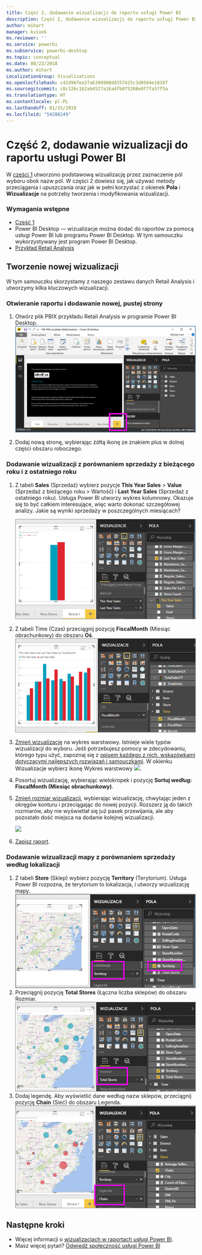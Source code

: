 ```yaml
---
title: Część 2, dodawanie wizualizacji do raportu usługi Power BI
description: Część 2, dodawanie wizualizacji do raportu usługi Power BI
author: mihart
manager: kvivek
ms.reviewer: ''
ms.service: powerbi
ms.subservice: powerbi-desktop
ms.topic: conceptual
ms.date: 08/23/2018
ms.author: mihart
LocalizationGroup: Visualizations
ms.openlocfilehash: c42d96fea37a6309908dd357425c3d0504e18397
ms.sourcegitcommit: c8c126c1b2ab4527a16a4fb8f5208e0f7fa5ff5a
ms.translationtype: HT
ms.contentlocale: pl-PL
ms.lasthandoff: 01/15/2019
ms.locfileid: "54288249"
---
```

# <a name="part-2-add-visualizations-to-a-power-bi-report"></a>Część 2, dodawanie wizualizacji do raportu usługi Power BI
W [części 1](power-bi-report-add-visualizations-ii.md) utworzono podstawową wizualizację przez zaznaczenie pól wyboru obok nazw pól.  W części 2 dowiesz się, jak używać metody przeciągania i upuszczania oraz jak w pełni korzystać z okienek **Pola** i **Wizualizacje** na potrzeby tworzenia i modyfikowania wizualizacji.

### <a name="prerequisites"></a>Wymagania wstępne
- [Część 1](power-bi-report-add-visualizations-ii.md)
- Power BI Desktop — wizualizacje można dodać do raportów za pomocą usługi Power BI lub programu Power BI Desktop. W tym samouczku wykorzystywany jest program Power BI Desktop. 
- [Przykład Retail Analysis](http://download.microsoft.com/download/9/6/D/96DDC2FF-2568-491D-AAFA-AFDD6F763AE3/Retail%20Analysis%20Sample%20PBIX.pbix)

## <a name="create-a-new-visualization"></a>Tworzenie nowej wizualizacji
W tym samouczku skorzystamy z naszego zestawu danych Retail Analysis i utworzymy kilka kluczowych wizualizacji.

### <a name="open-a-report-and-add-a-new-blank-page"></a>Otwieranie raportu i dodawanie nowej, pustej strony
1. Otwórz plik PBIX przykładu Retail Analysis w programie Power BI Desktop. 
   ![](media/power-bi-report-add-visualizations-ii/power-bi-open-desktop.png)   

2. Dodaj nową stronę, wybierając żółtą ikonę ze znakiem plus w dolnej części obszaru roboczego.

### <a name="add-a-visualization-that-looks-at-this-years-sales-compared-to-last-year"></a>Dodawanie wizualizacji z porównaniem sprzedaży z bieżącego roku i z ostatniego roku
1. Z tabeli **Sales** (Sprzedaż) wybierz pozycje **This Year Sales** > **Value** (Sprzedaż z bieżącego roku > Wartość) i **Last Year Sales** (Sprzedaż z ostatniego roku). Usługa Power BI utworzy wykres kolumnowy.  Okazuje się to być całkiem interesujące, więc warto dokonać szczegółowej analizy. Jakie są wyniki sprzedaży w poszczególnych miesiącach?  
   
   ![](media/power-bi-report-add-visualizations-ii/power-bi-barchart.png)
2. Z tabeli Time (Czas) przeciągnij pozycję **FiscalMonth** (Miesiąc obrachunkowy) do obszaru **Oś**.  
   ![](media/power-bi-report-add-visualizations-ii/power-bi-month.png)
3. [Zmień wizualizację](power-bi-report-change-visualization-type.md) na wykres warstwowy.  Istnieje wiele typów wizualizacji do wyboru. Jeśli potrzebujesz pomocy w zdecydowaniu, którego typu użyć, zapoznaj się z [opisem każdego z nich, wskazówkami dotyczącymi najlepszych rozwiązań i samouczkami](power-bi-visualization-types-for-reports-and-q-and-a.md). W okienku Wizualizacje wybierz ikonę Wykres warstwowy ![](media/power-bi-report-add-visualizations-ii/power-bi-areachart.png).
4. Posortuj wizualizację, wybierając wielokropek i pozycję **Sortuj według: FiscalMonth (Miesiąc obrachunkowy)**.
5. [Zmień rozmiar wizualizacji](power-bi-visualization-move-and-resize.md), wybierając wizualizację, chwytając jeden z okręgów konturu i przeciągając do nowej pozycji. Rozszerz ją do takich rozmiarów, aby nie wyświetlał się już pasek przewijania, ale aby pozostało dość miejsca na dodanie kolejnej wizualizacji.
   
   ![](media/power-bi-report-add-visualizations-ii/pbi_part2_7b.png)
6. [Zapisz raport](../service-report-save.md).

### <a name="add-a-map-visualization-that-looks-at-sales-by-location"></a>Dodawanie wizualizacji mapy z porównaniem sprzedaży według lokalizacji
1. Z tabeli **Store** (Sklep) wybierz pozycję **Territory** (Terytorium). Usługa Power BI rozpozna, że terytorium to lokalizacja, i utworzy wizualizację mapy.  
   ![](media/power-bi-report-add-visualizations-ii/power-bi-map.png)
2. Przeciągnij pozycję **Total Stores** (Łączna liczba sklepów) do obszaru Rozmiar.  
   ![](media/power-bi-report-add-visualizations-ii/power-bi-map2.png)
3. Dodaj legendę.  Aby wyświetlić dane według nazw sklepów, przeciągnij pozycję **Chain** (Sieć) do obszaru Legenda.  
   ![](media/power-bi-report-add-visualizations-ii/power-bi-legend.png)

## <a name="next-steps"></a>Następne kroki
* Więcej informacji o [wizualizacjach w raportach usługi Power BI](power-bi-report-visualizations.md).  
* Masz więcej pytań? [Odwiedź społeczność usługi Power BI](http://community.powerbi.com/)

